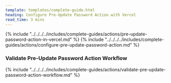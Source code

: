 ```yaml
---
template: templates/complete-guide.html
heading: Configure Pre-Update Password Action with Vercel
read_time: 3 mins
---
```


{% include "../../../../includes/complete-guides/actions/pre-update-password-action-in-vercel.md" %}
{% include "../../../../includes/complete-guides/actions/configure-pre-update-password-action.md" %}

### Validate Pre-Update Password Action Workflow

{% include "../../../../includes/complete-guides/actions/validate-pre-update-password-action-workflow.md" %}
